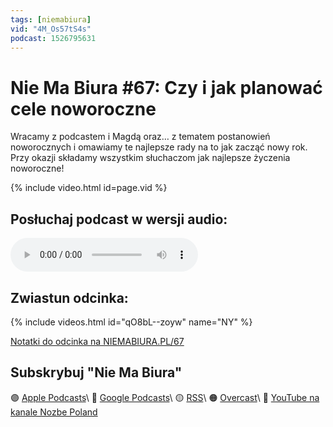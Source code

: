 ```yaml
---
tags: [niemabiura]
vid: "4M_Os57tS4s"
podcast: 1526795631
---
```


# Nie Ma Biura #67: Czy i jak planować cele noworoczne

Wracamy z podcastem i Magdą oraz… z tematem postanowień noworocznych i omawiamy te najlepsze rady na to jak zacząć nowy rok. Przy okazji składamy wszystkim słuchaczom jak najlepsze życzenia noworoczne!

{% include video.html id=page.vid %}

<!--More-->

## Posłuchaj podcast w wersji audio:

<audio controls>
<source src="https://media.transistor.fm/bd8f9f2c/325d02d6.mp3" type="audio/mpeg">
</audio>

## Zwiastun odcinka:

{% include videos.html id="qO8bL--zoyw" name="NY" %}

[Notatki do odcinka na NIEMABIURA.PL/67](https://niemabiura.pl/67)

## Subskrybuj "Nie Ma Biura"

🟣 [Apple Podcasts](https://podcasts.apple.com/pl/podcast/nie-ma-biura/id1526795631)\\
🔵 [Google Podcasts](https://podcasts.google.com/feed/aHR0cHM6Ly9mZWVkcy50cmFuc2lzdG9yLmZtL25pZW1hYml1cmE)\\
🟡 [RSS](https://nozbe.com/niemabiura.rss)\\
🟠 [Overcast](https://overcast.fm/itunes1526795631/nie-ma-biura)\\
🔴 [YouTube na kanale Nozbe Poland](https://youtube.com/NozbePoland)

<!--podcast: 1526795631-->

[n]: https://michael.gratis/nozbe_pl
[np]: https://michael.gratis/nozbepersonal_pl